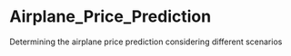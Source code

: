 # Airplane_Price_Prediction
Determining the airplane price prediction considering different scenarios
